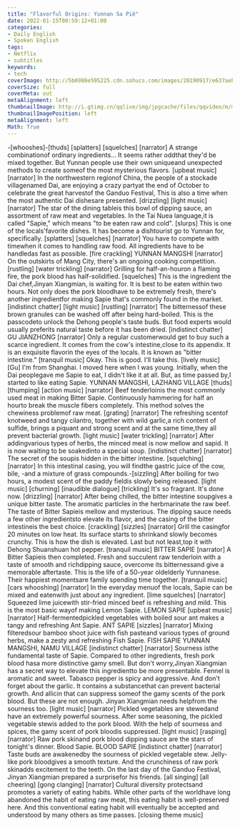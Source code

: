 ```yaml
---
title: "Flavorful Origins: Yunnan Sa Piê"
date: 2022-01-15T00:59:12+01:00
categories:
- Daily English
- Spoken English
tags:
- Netflix
- subtitles
keywords:
- tech
coverImage: http://5b0988e595225.cdn.sohucs.com/images/20190917/e637aeb7d0b64771ab0b971b854dcfab.jpeg
coverSize: full
coverMeta: out
metaAlignment: left
thumbnailImage: http://i.gtimg.cn/qqlive/img/jpgcache/files/qqvideo/m/mzc00200cj25snv.jpg
thumbnailImagePosition: left
metaAlignment: left
Math: True
---
```

<!--more-->
-[whooshes]-[thuds]
[splatters]
[squelches]
[narrator] A strange combinationof ordinary ingredients...
It seems rather oddthat they'd be mixed together.
But Yunnan people use their own uniqueand unexpected methods
to create someof the most mysterious flavors.
[upbeat music]
[narrator] In the northwestern regionof China,
the people of a stockade villagenamed Dai,
are enjoying a crazy partyat the end of October
to celebrate the great harvestof the Ganduo Festival,
This is also a time
when the most authentic Dai dishesare presented.
[drizzling]
[light music]
[narrator] The star of the dining tableis this bowl of dipping sauce,
an assortment of raw meat and vegetables.
In the Tai Nuea language,it is called "Sapie,"
which means "to be eaten raw and cold".
[slurps]
This is one of the locals'favorite dishes.
It has become a dishtourist go to Yunnan for, specifically.
[splatters]
[squelches]
[narrator] You have to compete with timewhen it comes to handling raw food.
All ingredients have to be handledas fast as possible.
[fire crackling]
YUNNAN MANGSHI
[narrator] On the outskirts of Mang City,
there's an ongoing cooking competition.
[rustling]
[water trickling]
[narrator] Grilling for half-an-houron a flaming fire,
the pork blood has half-solidified.
[squelches]
This is the ingredient the Dai chef,Jinyan Xiangmian, is waiting for.
It is best to be eaten within two hours.
Not only does the pork bloodhave to be extremely fresh,
there's another ingredientfor making Sapie
that's commonly found in the market.
[indistinct chatter]
[light music]
[rustling]
[narrator] The bitternessof these brown granules
can be washed off after being hard-boiled.
This is the passcodeto unlock the Dehong people's taste buds.
But food experts would usually preferits natural taste
before it has been dried.
[indistinct chatter]
GU JIANZHONG
[narrator] Only a regular customerwould get to buy such a scarce ingredient.
It comes from the cow's intestine,close to its appendix.
It is an exquisite flavorin the eyes of the locals.
It is known as "bitter intestine."
[tranquil music]
Okay. This is good.
I'll take this.
[lively music]
[Gu] I'm from Shanghai.
I moved here when I was young.
Initially, when the Dai peoplegave me Sapie to eat,
I didn't like it at all.
But, as time passed by,I started to like eating Sapie.
YUNNAN MANGSHI, LAZHANG VILLAGE
[thuds]
[thumping]
[action music]
[narrator] Beef tenderloinis the most commonly used meat
in making Bitter Sapie.
Continuously hammering for half an hourto break the muscle fibers completely.
This method solves the chewiness problemof raw meat.
[grating]
[narrator] The refreshing scentof knotweed and tangy cilantro,
together with wild garlic,a rich content of sulfide,
brings a piquant and strong scent
and at the same time,they all prevent bacterial growth.
[light music]
[water trickling]
[narrator] After addingvarious types of herbs,
the minced meat is now mellow and sapid.
It is now waiting to be soakedinto a special soup.
[indistinct chatter]
[narrator] The secret of the soupis hidden in the bitter intestine.
[squelching]
[narrator] In this intestinal casing,
you will findthe gastric juice of the cow, bile,
-and a mixture of grass compounds.-[sizzling]
After boiling for two hours,
a modest scent of the paddy fieldis slowly being released.
[light music]
[churning]
[inaudible dialogue]
[trickling]
It's so fragrant. It's done now.
[drizzling]
[narrator] After being chilled,
the bitter intestine soupgives a unique bitter taste.
The aromatic particles in the herbmarinate the raw beef.
The taste of Bitter Sapieis mellow and mysterious.
The dipping sauce
needs a few other ingredientsto elevate its flavor,
and the casing of the bitter intestineis the best choice.
[crackling]
[sizzles]
[narrator] Grill the casingfor 20 minutes on low heat.
Its surface starts to shrinkand slowly becomes crunchy.
This is how the dish is elevated.
Last but not least,top it with Dehong Shuanshuan hot pepper.
[tranquil music]
BITTER SAPIE
[narrator] A Bitter Sapieis then completed.
Fresh and succulent raw tenderloin
with a taste of smooth and richdipping sauce,
overcome its bitternessand give a memorable aftertaste.
This is the life of a 50-year oldelderly Yunnanese.
Their happiest momentsare family spending time together.
[tranquil music]
[cars whooshing]
[narrator] In the everyday menuof the locals,
Sapie can be mixed and eatenwith just about any ingredient.
[lime squelches]
[narrator] Squeezed lime juicewith stir-fried minced beef
is refreshing and mild.
This is the most basic wayof making Lemon Sapie.
LEMON SAPIE
[upbeat music]
[narrator] Half-fermentedpickled vegetables with boiled sour ant
makes a tangy and refreshing Ant Sapie.
ANT SAPIE
[sizzles]
[narrator] Mixing filteredsour bamboo shoot juice
with fish pasteand various types of ground herbs,
make a zesty and refreshing Fish Sapie.
FISH SAPIE
YUNNAN MANGSHI, NAMU VILLAGE
[indistinct chatter]
[narrator] Sourness isthe fundamental taste of Sapie.
Compared to other ingredients,
fresh pork blood hasa more distinctive gamy smell.
But don't worry,Jinyan Xiangmian has a secret way
to elevate this ingredientto be more presentable.
Fennel is aromatic and sweet.
Tabasco pepper is spicy and aggressive.
And don't forget about the garlic.
It contains a substancethat can prevent bacterial growth.
And allicin that can suppress someof the gamy scents of the pork blood.
But these are not enough.
Jinyan Xiangmian needs helpfrom the sourness too.
[light music]
[narrator] Pickled vegetables are stewedand have an extremely powerful sourness.
After some seasoning,
the pickled vegetable stewis added to the pork blood.
With the help of sourness and spices,
the gamy scent of pork bloodis suppressed.
[light music]
[rasping]
[narrator] Raw pork skinand pork blood dipping sauce
are the stars of tonight's dinner.
Blood Sapie.
BLOOD SAPIE
[indistinct chatter]
[narrator] Taste buds are awakenedby the sourness of pickled vegetable stew.
Jelly-like pork bloodgives a smooth texture.
And the crunchiness of raw pork skinadds excitement to the teeth.
On the last day of the Ganduo Festival,
Jinyan Xiangmian prepared a surprisefor his friends.
[all singing]
[all cheering]
[gong clanging]
[narrator] Cultural diversity protectsand promotes a variety of eating habits.
While other parts of the worldhave long abandoned
the habit of eating raw meat,
this eating habit is well-preserved here.
And this conventional eating habit
will eventually be accepted and understood
by many others as time passes.
[closing theme music]
